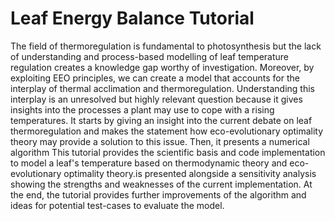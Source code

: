 # Leaf Energy Balance Tutorial

The field of thermoregulation is fundamental to photosynthesis but the lack of understanding and process-based modelling of leaf temperature regulation creates a knowledge gap worthy of investigation. Moreover, by exploiting EEO principles, we can create a model that accounts for the interplay of thermal acclimation and thermoregulation. Understanding this interplay is an unresolved but highly relevant question because it gives insights into the processes a plant may use to cope with a rising temperatures.
 It starts by giving an insight into the current debate on leaf thermoregulation and makes the statement how eco-evolutionary optimality theory may provide a solution to this issue. Then, it presents a numerical algorithm 
This tutorial provides the scientific basis and code implementation to model a leaf's temperature based on thermodynamic theory and eco-evolutionary optimality theory.is presented alongside a sensitivity analysis showing the strengths and weaknesses of the current implementation. At the end, the tutorial provides further improvements of the algorithm and ideas for potential test-cases to evaluate the model.